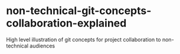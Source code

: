 # non-technical-git-concepts-collaboration-explained
High level illustration of git concepts for project collaboration to non-technical audiences 
